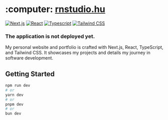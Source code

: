 <h1>:computer: <a href="https://rnstudio.hu">rnstudio.hu</a></h1>

[![Next.js](https://img.shields.io/badge/-Next.js-000?style=flat&logo=next.js&logoColor=FFF)](https://nextjs.org/)
[![React](https://img.shields.io/badge/-React-61DAFB?style=flat&logo=react&logoColor=FFF)](https://reactjs.org/)
[![Typescript](https://img.shields.io/badge/-Typescript-3178C6?style=flat&logo=typescript&logoColor=FFF)](https://www.typescriptlang.org/)
[![Tailwind CSS](https://img.shields.io/badge/-Tailwind_CSS-06B6D4?style=flat&logo=tailwindcss&logoColor=FFF)](https://tailwindcss.com/)

<h3>The application is not deployed yet.</h3>

<p>
My personal website and portfolio is crafted with Next.js, React, TypeScript, and Tailwind CSS. It showcases my projects and details my journey in software development.
</p>

## Getting Started

```bash
npm run dev
# or
yarn dev
# or
pnpm dev
# or
bun dev
```
